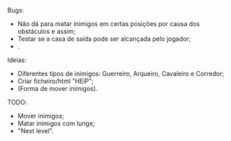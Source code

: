 Bugs:

- Não dá para matar inimigos em certas posições por causa dos obstáculos e assim;
- Testar se a casa de saída pode ser alcançada pelo jogador;
- .

Ideias:

- Diferentes tipos de inimigos: Guerreiro, Arqueiro, Cavaleiro e Corredor;
- Criar ficheiro/html "HElP";
- (Forma de mover inimigos).

TODO:

- Mover inimigos;
- Matar inimigos com lunge;
- "Next level".

